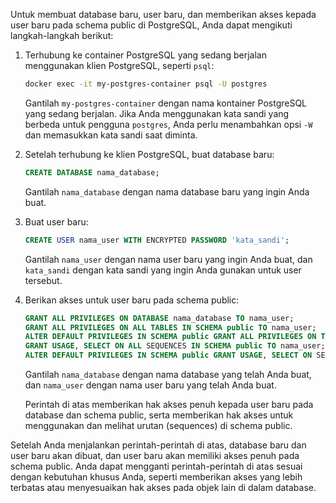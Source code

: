 Untuk membuat database baru, user baru, dan memberikan akses kepada user baru pada schema public di PostgreSQL, Anda dapat mengikuti langkah-langkah berikut:

1. Terhubung ke container PostgreSQL yang sedang berjalan menggunakan klien PostgreSQL, seperti `psql`:
   ```bash
   docker exec -it my-postgres-container psql -U postgres
   ```
   Gantilah `my-postgres-container` dengan nama kontainer PostgreSQL yang sedang berjalan. Jika Anda menggunakan kata sandi yang berbeda untuk pengguna `postgres`, Anda perlu menambahkan opsi `-W` dan memasukkan kata sandi saat diminta.

2. Setelah terhubung ke klien PostgreSQL, buat database baru:
   ```sql
   CREATE DATABASE nama_database;
   ```
   Gantilah `nama_database` dengan nama database baru yang ingin Anda buat.

3. Buat user baru:
   ```sql
   CREATE USER nama_user WITH ENCRYPTED PASSWORD 'kata_sandi';
   ```
   Gantilah `nama_user` dengan nama user baru yang ingin Anda buat, dan `kata_sandi` dengan kata sandi yang ingin Anda gunakan untuk user tersebut.

4. Berikan akses untuk user baru pada schema public:
   ```sql
   GRANT ALL PRIVILEGES ON DATABASE nama_database TO nama_user;
   GRANT ALL PRIVILEGES ON ALL TABLES IN SCHEMA public TO nama_user;
   ALTER DEFAULT PRIVILEGES IN SCHEMA public GRANT ALL PRIVILEGES ON TABLES TO nama_user;
   GRANT USAGE, SELECT ON ALL SEQUENCES IN SCHEMA public TO nama_user;
   ALTER DEFAULT PRIVILEGES IN SCHEMA public GRANT USAGE, SELECT ON SEQUENCES TO nama_user;
   ```
   Gantilah `nama_database` dengan nama database yang telah Anda buat, dan `nama_user` dengan nama user baru yang telah Anda buat.

   Perintah di atas memberikan hak akses penuh kepada user baru pada database dan schema public, serta memberikan hak akses untuk menggunakan dan melihat urutan (sequences) di schema public.

Setelah Anda menjalankan perintah-perintah di atas, database baru dan user baru akan dibuat, dan user baru akan memiliki akses penuh pada schema public. Anda dapat mengganti perintah-perintah di atas sesuai dengan kebutuhan khusus Anda, seperti memberikan akses yang lebih terbatas atau menyesuaikan hak akses pada objek lain di dalam database.
